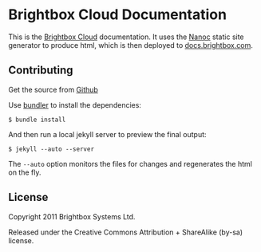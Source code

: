 # Brightbox Cloud Documentation

This is the [Brightbox Cloud](http://brightbox.com)
documentation. It uses the [Nanoc](http://nanoc.stoneship.org/) static site
generator to produce html, which is then deployed to [docs.brightbox.com](http://docs.brightbox.com).

## Contributing

Get the source from [Github](https://github.com/brightbox/brightbox-docs)

Use [bundler](http://gembundler.com/) to install the dependencies:

    $ bundle install

And then run a local jekyll server to preview the final output:

    $ jekyll --auto --server

The `--auto` option monitors the files for changes and regenerates the
html on the fly.

## License

Copyright 2011 Brightbox Systems Ltd.

Released under the Creative Commons Attribution + ShareAlike (by-sa)
license.
